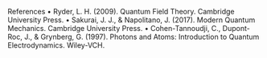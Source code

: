 References
	•	Ryder, L. H. (2009). Quantum Field Theory. Cambridge University Press.
	•	Sakurai, J. J., & Napolitano, J. (2017). Modern Quantum Mechanics. Cambridge University Press.
	•	Cohen-Tannoudji, C., Dupont-Roc, J., & Grynberg, G. (1997). Photons and Atoms: Introduction to Quantum Electrodynamics. Wiley-VCH.